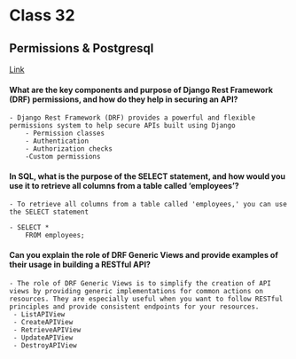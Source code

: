 # Class 32
## Permissions & Postgresql

[Link](./Class32.md)


#### What are the key components and purpose of Django Rest Framework (DRF) permissions, and how do they help in securing an API?
    - Django Rest Framework (DRF) provides a powerful and flexible permissions system to help secure APIs built using Django
        - Permission classes
        - Authentication
        - Authorization checks
        -Custom permissions


#### In SQL, what is the purpose of the SELECT statement, and how would you use it to retrieve all columns from a table called ‘employees’?
    - To retrieve all columns from a table called 'employees,' you can use the SELECT statement

    - SELECT *
        FROM employees;


#### Can you explain the role of DRF Generic Views and provide examples of their usage in building a RESTful API?        

    - The role of DRF Generic Views is to simplify the creation of API views by providing generic implementations for common actions on resources. They are especially useful when you want to follow RESTful principles and provide consistent endpoints for your resources.
     - ListAPIView
     - CreateAPIView
     - RetrieveAPIView
     - UpdateAPIView
     - DestroyAPIView